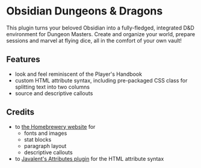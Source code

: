 # Obsidian Dungeons & Dragons

This plugin turns your beloved Obsidian into a fully-fledged, integrated D&D environment for Dungeon Masters.
Create and organize your world, prepare sessions and marvel at flying dice, all in the comfort of your own vault!

## Features

- look and feel reminiscent of the Player's Handbook
- custom HTML attribute syntax, including pre-packaged CSS class for splitting text into two columns
- source and descriptive callouts

## Credits

- to [the Homebrewery website](https://homebrewery.naturalcrit.com) for
  - fonts and images
  - stat blocks
  - paragraph layout
  - descriptive callouts
- to [Javalent's Attributes plugin](https://plugins.javalent.com/attributes) for the HTML attribute syntax

